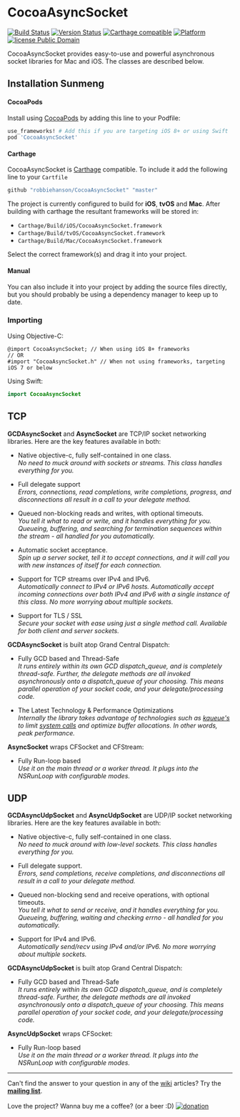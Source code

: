 # CocoaAsyncSocket
[![Build Status](https://travis-ci.org/robbiehanson/CocoaAsyncSocket.svg?branch=master)](https://travis-ci.org/robbiehanson/CocoaAsyncSocket) [![Version Status](https://img.shields.io/cocoapods/v/CocoaAsyncSocket.svg?style=flat)](http://cocoadocs.org/docsets/CocoaAsyncSocket) [![Carthage compatible](https://img.shields.io/badge/Carthage-compatible-4BC51D.svg?style=flat)](https://github.com/Carthage/Carthage) [![Platform](http://img.shields.io/cocoapods/p/CocoaAsyncSocket.svg?style=flat)](http://cocoapods.org/?q=CocoaAsyncSocket) [![license Public Domain](https://img.shields.io/badge/license-Public%20Domain-orange.svg?style=flat)](https://en.wikipedia.org/wiki/Public_domain)


CocoaAsyncSocket provides easy-to-use and powerful asynchronous socket libraries for Mac and iOS. The classes are described below.

## Installation Sunmeng

#### CocoaPods

Install using [CocoaPods](http://cocoapods.org) by adding this line to your Podfile:

````ruby
use_frameworks! # Add this if you are targeting iOS 8+ or using Swift
pod 'CocoaAsyncSocket'  
````

#### Carthage

CocoaAsyncSocket is [Carthage](https://github.com/Carthage/Carthage) compatible. To include it add the following line to your `Cartfile`

```bash
github "robbiehanson/CocoaAsyncSocket" "master"
```

The project is currently configured to build for **iOS**, **tvOS** and **Mac**.  After building with carthage the resultant frameworks will be stored in:

* `Carthage/Build/iOS/CocoaAsyncSocket.framework`
* `Carthage/Build/tvOS/CocoaAsyncSocket.framework`
* `Carthage/Build/Mac/CocoaAsyncSocket.framework`

Select the correct framework(s) and drag it into your project.

#### Manual

You can also include it into your project by adding the source files directly, but you should probably be using a dependency manager to keep up to date.

### Importing

Using Objective-C:

```obj-c
@import CocoaAsyncSocket; // When using iOS 8+ frameworks
// OR
#import "CocoaAsyncSocket.h" // When not using frameworks, targeting iOS 7 or below
```

Using Swift:

```swift
import CocoaAsyncSocket
```

## TCP

**GCDAsyncSocket** and **AsyncSocket** are TCP/IP socket networking libraries. Here are the key features available in both:

- Native objective-c, fully self-contained in one class.<br/>
  _No need to muck around with sockets or streams. This class handles everything for you._

- Full delegate support<br/>
  _Errors, connections, read completions, write completions, progress, and disconnections all result in a call to your delegate method._

- Queued non-blocking reads and writes, with optional timeouts.<br/>
  _You tell it what to read or write, and it handles everything for you. Queueing, buffering, and searching for termination sequences within the stream - all handled for you automatically._

- Automatic socket acceptance.<br/>
  _Spin up a server socket, tell it to accept connections, and it will call you with new instances of itself for each connection._

- Support for TCP streams over IPv4 and IPv6.<br/>
  _Automatically connect to IPv4 or IPv6 hosts. Automatically accept incoming connections over both IPv4 and IPv6 with a single instance of this class. No more worrying about multiple sockets._

- Support for TLS / SSL<br/>
  _Secure your socket with ease using just a single method call. Available for both client and server sockets._

**GCDAsyncSocket** is built atop Grand Central Dispatch:

- Fully GCD based and Thread-Safe<br/>
  _It runs entirely within its own GCD dispatch_queue, and is completely thread-safe. Further, the delegate methods are all invoked asynchronously onto a dispatch_queue of your choosing. This means parallel operation of your socket code, and your delegate/processing code._

- The Latest Technology & Performance Optimizations<br/>
  _Internally the library takes advantage of technologies such as [kqueue's](http://en.wikipedia.org/wiki/Kqueue) to limit [system calls](http://en.wikipedia.org/wiki/System_call) and optimize buffer allocations. In other words, peak performance._

**AsyncSocket** wraps CFSocket and CFStream:

- Fully Run-loop based<br/>
  _Use it on the main thread or a worker thread. It plugs into the NSRunLoop with configurable modes._

## UDP

**GCDAsyncUdpSocket** and **AsyncUdpSocket** are UDP/IP socket networking libraries. Here are the key features available in both:

- Native objective-c, fully self-contained in one class.<br/>
  _No need to muck around with low-level sockets. This class handles everything for you._

- Full delegate support.<br/>
  _Errors, send completions, receive completions, and disconnections all result in a call to your delegate method._

- Queued non-blocking send and receive operations, with optional timeouts.<br/>
  _You tell it what to send or receive, and it handles everything for you. Queueing, buffering, waiting and checking errno - all handled for you automatically._

- Support for IPv4 and IPv6.<br/>
  _Automatically send/recv using IPv4 and/or IPv6. No more worrying about multiple sockets._

**GCDAsyncUdpSocket** is built atop Grand Central Dispatch:

- Fully GCD based and Thread-Safe<br/>
  _It runs entirely within its own GCD dispatch_queue, and is completely thread-safe. Further, the delegate methods are all invoked asynchronously onto a dispatch_queue of your choosing. This means parallel operation of your socket code, and your delegate/processing code._

**AsyncUdpSocket** wraps CFSocket:

- Fully Run-loop based<br/>
  _Use it on the main thread or a worker thread. It plugs into the NSRunLoop with configurable modes._

***

Can't find the answer to your question in any of the [wiki](https://github.com/robbiehanson/CocoaAsyncSocket/wiki) articles? Try the **[mailing list](http://groups.google.com/group/cocoaasyncsocket)**.
<br/>
<br/>
Love the project? Wanna buy me a coffee? (or a beer :D) [![donation](http://www.paypal.com/en_US/i/btn/btn_donate_SM.gif)](https://www.paypal.com/cgi-bin/webscr?cmd=_s-xclick&hosted_button_id=2M8C699FQ8AW2)

